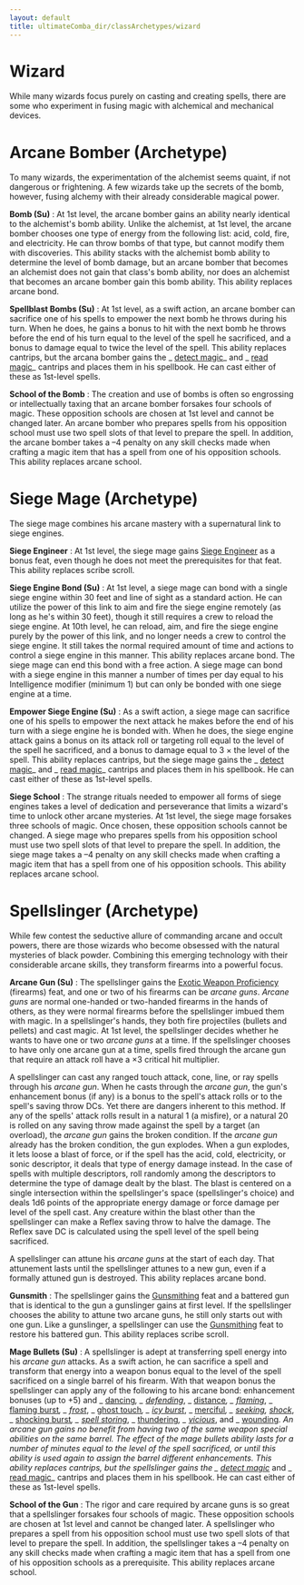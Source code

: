 ```yaml
---
layout: default
title: ultimateComba_dir/classArchetypes/wizard
---
```

# Wizard

While many wizards focus purely on casting and creating spells, there are some who experiment in fusing magic with alchemical and mechanical devices.

# Arcane Bomber (Archetype)

To many wizards, the experimentation of the alchemist seems quaint, if not dangerous or frightening. A few wizards take up the secrets of the bomb, however, fusing alchemy with their already considerable magical power.

**Bomb (Su)** : At 1st level, the arcane bomber gains an ability nearly identical to the alchemist's bomb ability. Unlike the alchemist, at 1st level, the arcane bomber chooses one type of energy from the following list: acid, cold, fire, and electricity. He can throw bombs of that type, but cannot modify them with discoveries. This ability stacks with the alchemist bomb ability to determine the level of bomb damage, but an arcane bomber that becomes an alchemist does not gain that class's bomb ability, nor does an alchemist that becomes an arcane bomber gain this bomb ability. This ability replaces arcane bond.

**Spellblast Bombs (Su)** : At 1st level, as a swift action, an arcane bomber can sacrifice one of his spells to empower the next bomb he throws during his turn. When he does, he gains a bonus to hit with the next bomb he throws before the end of his turn equal to the level of the spell he sacrificed, and a bonus to damage equal to twice the level of the spell. This ability replaces cantrips, but the arcana bomber gains the _ [detect magic](spell_dir/detectMagic#_detect-magic)_ and _ [read magic](spells/readMagic#_read-magic)_ cantrips and places them in his spellbook. He can cast either of these as 1st-level spells.

**School of the Bomb** : The creation and use of bombs is often so engrossing or intellectually taxing that an arcane bomber forsakes four schools of magic. These opposition schools are chosen at 1st level and cannot be changed later. An arcane bomber who prepares spells from his opposition school must use two spell slots of that level to prepare the spell. In addition, the arcane bomber takes a –4 penalty on any skill checks made when crafting a magic item that has a spell from one of his opposition schools. This ability replaces arcane school.

# Siege Mage (Archetype)

The siege mage combines his arcane mastery with a supernatural link to siege engines.

**Siege Engineer** : At 1st level, the siege mage gains [Siege Engineer](../ultimateCombatFeats#_siege-engineer-(combat)) as a bonus feat, even though he does not meet the prerequisites for that feat. This ability replaces scribe scroll.

**Siege Engine Bond (Su)** : At 1st level, a siege mage can bond with a single siege engine within 30 feet and line of sight as a standard action. He can utilize the power of this link to aim and fire the siege engine remotely (as long as he's within 30 feet), though it still requires a crew to reload the siege engine. At 10th level, he can reload, aim, and fire the siege engine purely by the power of this link, and no longer needs a crew to control the siege engine. It still takes the normal required amount of time and actions to control a siege engine in this manner. This ability replaces arcane bond. The siege mage can end this bond with a free action. A siege mage can bond with a siege engine in this manner a number of times per day equal to his Intelligence modifier (minimum 1) but can only be bonded with one siege engine at a time.

**Empower Siege Engine (Su)** : As a swift action, a siege mage can sacrifice one of his spells to empower the next attack he makes before the end of his turn with a siege engine he is bonded with. When he does, the siege engine attack gains a bonus on its attack roll or targeting roll equal to the level of the spell he sacrificed, and a bonus to damage equal to 3 × the level of the spell. This ability replaces cantrips, but the siege mage gains the _ [detect magic](spell_dir/detectMagic#_detect-magic)_ and _ [read magic](spells/readMagic#_read-magic)_ cantrips and places them in his spellbook. He can cast either of these as 1st-level spells.

**Siege School** : The strange rituals needed to empower all forms of siege engines takes a level of dedication and perseverance that limits a wizard's time to unlock other arcane mysteries. At 1st level, the siege mage forsakes three schools of magic. Once chosen, these opposition schools cannot be changed. A siege mage who prepares spells from his opposition school must use two spell slots of that level to prepare the spell. In addition, the siege mage takes a –4 penalty on any skill checks made when crafting a magic item that has a spell from one of his opposition schools. This ability replaces arcane school.

# Spellslinger (Archetype)

While few contest the seductive allure of commanding arcane and occult powers, there are those wizards who become obsessed with the natural mysteries of black powder. Combining this emerging technology with their considerable arcane skills, they transform firearms into a powerful focus.

**Arcane Gun (Su)** : The spellslinger gains the [Exotic Weapon Proficiency](feats#_exotic-weapon-proficiency) (firearms) feat, and one or two of his firearms can be _arcane guns_. _Arcane guns_ are normal one-handed or two-handed firearms in the hands of others, as they were normal firearms before the spellslinger imbued them with magic. In a spellslinger's hands, they both fire projectiles (bullets and pellets) and cast magic. At 1st level, the spellslinger decides whether he wants to have one or two _arcane guns_ at a time. If the spellslinger chooses to have only one arcane gun at a time, spells fired through the arcane gun that require an attack roll have a ×3 critical hit multiplier.

A spellslinger can cast any ranged touch attack, cone, line, or ray spells through his _arcane gun_. When he casts through the _arcane gun_, the gun's enhancement bonus (if any) is a bonus to the spell's attack rolls or to the spell's saving throw DCs. Yet there are dangers inherent to this method. If any of the spells' attack rolls result in a natural 1 (a misfire), or a natural 20 is rolled on any saving throw made against the spell by a target (an overload), the _arcane gun_ gains the broken condition. If the _arcane gun_ already has the broken condition, the gun explodes. When a gun explodes, it lets loose a blast of force, or if the spell has the acid, cold, electricity, or sonic descriptor, it deals that type of energy damage instead. In the case of spells with multiple descriptors, roll randomly among the descriptors to determine the type of damage dealt by the blast. The blast is centered on a single intersection within the spellslinger's space (spellslinger's choice) and deals 1d6 points of the appropriate energy damage or force damage per level of the spell cast. Any creature within the blast other than the spellslinger can make a Reflex saving throw to halve the damage. The Reflex save DC is calculated using the spell level of the spell being sacrificed.

A spellslinger can attune his _arcane guns_ at the start of each day. That attunement lasts until the spellslinger attunes to a new gun, even if a formally attuned gun is destroyed. This ability replaces arcane bond.

**Gunsmith** : The spellslinger gains the [Gunsmithing](../ultimateCombatFeats#_gunsmithing) feat and a battered gun that is identical to the gun a gunslinger gains at first level. If the spellslinger chooses the ability to attune two arcane guns, he still only starts out with one gun. Like a gunslinger, a spellslinger can use the [Gunsmithing](../ultimateCombatFeats#_gunsmithing) feat to restore his battered gun. This ability replaces scribe scroll.

**Mage Bullets (Su)** : A spellslinger is adept at transferring spell energy into his _arcane gun_ attacks. As a swift action, he can sacrifice a spell and transform that energy into a weapon bonus equal to the level of the spell sacrificed on a single barrel of his firearm. With that weapon bonus the spellslinger can apply any of the following to his arcane bond: enhancement bonuses (up to +5) and _ [dancing](magicItem_dir/weapons#_weapons-dancing)_, _ [defending](magicItems/weapons#_weapons-defending)_, _ [distance](magicItem_dir/weapons#_weapons-distance)_, _ [flaming](magicItems/weapons#_weapons-flaming)_, _ [flaming burst](magicItem_dir/weapons#_weapons-flaming-burst)_, _ [frost](magicItems/weapons#_weapons-frost)_, _ [ghost touch](magicItem_dir/weapons#_weapons-ghost-touch)_, _ [icy burst](magicItems/weapons#_weapons-icy-burst)_, _ [merciful](magicItem_dir/weapons#_weapons-merciful)_, _ [seeking](magicItems/weapons#_weapons-seeking), [shock](magicItem_dir/weapons#_weapons-shock)_, _ [shocking burst](magicItems/weapons#_weapons-shocking-burst)_, _ [spell storing](magicItem_dir/weapons#_spell-storing)_, _ [thundering](magicItems/weapons#_thundering)_, _ [vicious](magicItem_dir/weapons#_vicious)_, and _ [wounding](magicItems/weapons#_wounding)_. An arcane gun gains no benefit from having two of the same weapon special abilities on the same barrel. The effect of the mage bullets ability lasts for a number of minutes equal to the level of the spell sacrificed, or until this ability is used again to assign the barrel different enhancements. This ability replaces cantrips, but the spellslinger gains the _ [detect magic](spell_dir/detectMagic#_detect-magic)_ and _ [read magic](spells/readMagic#_read-magic)_ cantrips and places them in his spellbook. He can cast either of these as 1st-level spells.

**School of the Gun** : The rigor and care required by arcane guns is so great that a spellslinger forsakes four schools of magic. These opposition schools are chosen at 1st level and cannot be changed later. A spellslinger who prepares a spell from his opposition school must use two spell slots of that level to prepare the spell. In addition, the spellslinger takes a –4 penalty on any skill checks made when crafting a magic item that has a spell from one of his opposition schools as a prerequisite. This ability replaces arcane school.

